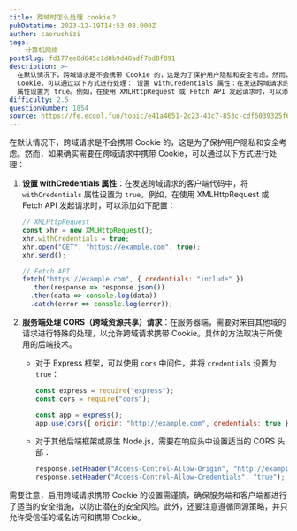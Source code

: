 ```yaml
---
title: 跨域时怎么处理 cookie？
pubDatetime: 2023-12-19T14:53:08.000Z
author: caorushizi
tags:
  - 计算机网络
postSlug: fd177ee0d645c1d8b9d48adf7bd8f891
description: >-
  在默认情况下，跨域请求是不会携带 Cookie 的，这是为了保护用户隐私和安全考虑。然而，如果确实需要在跨域请求中携带
  Cookie，可以通过以下方式进行处理： 设置 withCredentials 属性：在发送跨域请求的客户端代码中，将 withCredentials
  属性设置为 true。例如，在使用 XMLHttpRequest 或 Fetch API 发起请求时，可以添加如下配置： //
difficulty: 2.5
questionNumber: 1854
source: https://fe.ecool.fun/topic/e41a4651-2c23-43c7-853c-cdf6039325f6
---
```


在默认情况下，跨域请求是不会携带 Cookie 的，这是为了保护用户隐私和安全考虑。然而，如果确实需要在跨域请求中携带 Cookie，可以通过以下方式进行处理：

1. **设置 withCredentials 属性**：在发送跨域请求的客户端代码中，将 `withCredentials` 属性设置为 `true`。例如，在使用 XMLHttpRequest 或 Fetch API 发起请求时，可以添加如下配置：

   ```javascript
   // XMLHttpRequest
   const xhr = new XMLHttpRequest();
   xhr.withCredentials = true;
   xhr.open("GET", "https://example.com", true);
   xhr.send();

   // Fetch API
   fetch("https://example.com", { credentials: "include" })
     .then(response => response.json())
     .then(data => console.log(data))
     .catch(error => console.log(error));
   ```

2. **服务端处理 CORS（跨域资源共享）请求**：在服务器端，需要对来自其他域的请求进行特殊的处理，以允许跨域请求携带 Cookie。具体的方法取决于所使用的后端技术。

   - 对于 Express 框架，可以使用 `cors` 中间件，并将 `credentials` 设置为 `true`：

     ```javascript
     const express = require("express");
     const cors = require("cors");

     const app = express();
     app.use(cors({ origin: "http://example.com", credentials: true }));
     ```

   - 对于其他后端框架或原生 Node.js，需要在响应头中设置适当的 CORS 头部：

     ```javascript
     response.setHeader("Access-Control-Allow-Origin", "http://example.com");
     response.setHeader("Access-Control-Allow-Credentials", "true");
     ```

需要注意，启用跨域请求携带 Cookie 的设置需谨慎，确保服务端和客户端都进行了适当的安全措施，以防止潜在的安全风险。此外，还要注意遵循同源策略，并只允许受信任的域名访问和携带 Cookie。
